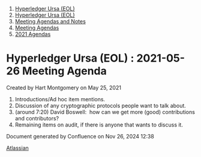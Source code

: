 1. [Hyperledger Ursa (EOL)](index.html)
2. [Hyperledger Ursa (EOL)](19595269.html)
3. [Meeting Agendas and Notes](Meeting-Agendas-and-Notes_19603313.html)
4. [Meeting Agendas](Meeting-Agendas_19603319.html)
5. [2021 Agendas](2021-Agendas_19612025.html)

# Hyperledger Ursa (EOL) : 2021-05-26 Meeting Agenda

Created by Hart Montgomery on May 25, 2021

1. Introductions/Ad hoc item mentions.
2. Discussion of any cryptographic protocols people want to talk about.
3. (around 7:20) David Boswell:  how can we get more (good) contributions and contributors?
4. Remaining items on audit, if there is anyone that wants to discuss it.

Document generated by Confluence on Nov 26, 2024 12:38

[Atlassian](http://www.atlassian.com/)
